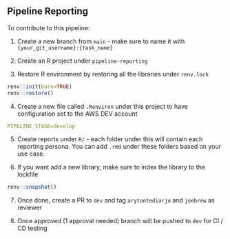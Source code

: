 ## Pipeline Reporting

To contribute to this pipeline:

1. Create a new branch from `main` - make sure to name it with `{your_git_username}:{task_name}`

2. Create an R project under `pipeline-reporting`

3. Restore R environment by restoring all the libraries under `renv.lock`

```r
renv::init(bare=TRUE)
renv::restore()
```

4. Create a new file called `.Renviron` under this project to have configuration set to the AWS DEV account

```yaml
PIPELINE_STAGE=develop
```

5. Create reports under `R/` - each folder under this will contain each reporting persona. You can add `.rmd` under these folders based on your use case.  

6. If you want add a new library, make sure to index the library to the lockfile

```r
renv::snapshot()
```

7. Once done, create a PR to `dev` and tag `arytontediarjo` and `joebrew` as reviewer

8. Once approved (1 approval needed) branch will be pushed to `dev` for CI / CD testing

